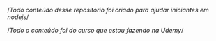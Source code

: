 /*Todo conteúdo desse repositorio foi criado para ajudar iniciantes em nodejs*/

/*Todo o conteúdo foi do curso que estou fazendo na Udemy*/

